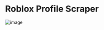 # Roblox Profile Scraper
![image](https://github.com/user-attachments/assets/443340d5-4213-4c7c-bc26-c81cba0234cb)
